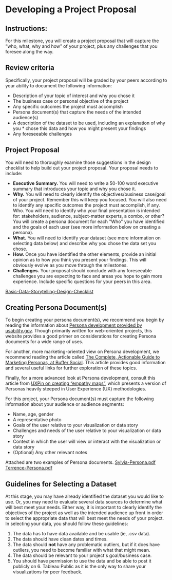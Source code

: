 # Developing a Project Proposal

## Instructions:
For this milestone, you will create a project proposal that will capture the “who, what, why and how” of your project, plus any challenges that you foresee along the way.

## Review criteria
Specifically, your project proposal will be graded by your peers according to your ability to document the following information:
* Description of your topic of interest and why you chose it
* The business case or personal objective of the project
* Any specific outcomes the project must accomplish
* Persona document(s) that capture the needs of the intended audience(s)
* A description of the dataset to be used, including an explanation of why you * chose this data and how you might present your findings
* Any foreseeable challenges

## Project Proposal
You will need to thoroughly examine those suggestions in the design checklist to help build out your project proposal. Your proposal needs to include:

* **Executive Summary.** You will need to write a 50-100 word executive summary that introduces your topic and why you chose it.
* **Why.** You will need to clearly identify the objectives/business case/goal of your project. Remember this will keep you focused. You will also need to identify any specific outcomes the project must accomplish, if any.
Who. You will need to identify who your final presentation is intended for: stakeholders, audience, subject-matter experts, a combo, or other? You will create a persona document for each "Who" you have identified and the goals of each user (see more information below on creating a persona).
* **What.** You will need to identify your dataset (see more information on selecting data below) and describe why you chose the data set you chose.
* **How.** Once you have identified the other elements, provide an initial opinion as to how you think you present your findings. This will obviously evolve as you move through the milestones.
* **Challenges.** Your proposal should conclude with any foreseeable challenges you are expecting to face and areas you hope to gain more experience. Include specific questions for your peers in this area.

[Basic-Data-Storytelling-Design-Checklist](./Basic-Data-Storytelling-Design-Checklist-TEMPLATE.pdf)

## Creating Persona Document(s)
To begin creating your persona document(s), we recommend you begin by reading the information about [Persona development provided by usability.gov](https://www.usability.gov/how-to-and-tools/methods/personas.html). Though primarily written for web-oriented projects, this website provides a good primer on considerations for creating Persona documents for a wide range of uses.

For another, more marketing-oriented view on Persona development, we recommend reading the article called [The Complete, Actionable Guide to Marketing Personas, at Buffer Social](https://blog.bufferapp.com/marketing-personas-beginners-guide). This article provides good information and several useful links for further exploration of these topics.  

Finally, for a more advanced look at Persona development, consult this article from [UXPin on creating “empathy maps”](https://www.uxpin.com/studio/blog/the-practical-guide-to-empathy-maps-creating-a-10-minute-persona/), which presents a version of Personas heavily steeped in User Experience (UX) methodologies.

For this project, your Persona document(s) must capture the following information about your audience or audience segments:
* Name, age, gender
* A representative photo
* Goals of the user relative to your visualization or data story
* Challenges and needs of the user relative to your visualization or data story
* Context in which the user will view or interact with the visualization or data story
* (Optional) Any other relevant notes

Attached are two examples of Persona documents.
[Sylvia-Persona.pdf](./Sylvia-Persona.pdf)
[Terrence-Persona.pdf](./Terrence-Persona.pdf)

## Guidelines for Selecting a Dataset

At this stage, you may have already identified the dataset you would like to use. Or, you may need to evaluate several data sources to determine what will best meet your needs. Either way, it is important to clearly identify the objectives of the project as well as the intended audience up front in order to select the appropriate data that will best meet the needs of your project. In selecting your data, you should follow these guidelines:

1. The data has to have data available and be usable (ie, .csv data).
2. The data should have clean dates and times.
3. The data should **not** have any problematic outliers, but if it does have outliers, you need to become familiar with what that might mean.
4. The data should be relevant to your project's goal/business case.
5. You should have permission to use the data and be able to post it publicly on 6. Tableau Public as it is the only way to share your visualizations for peer feedback.
